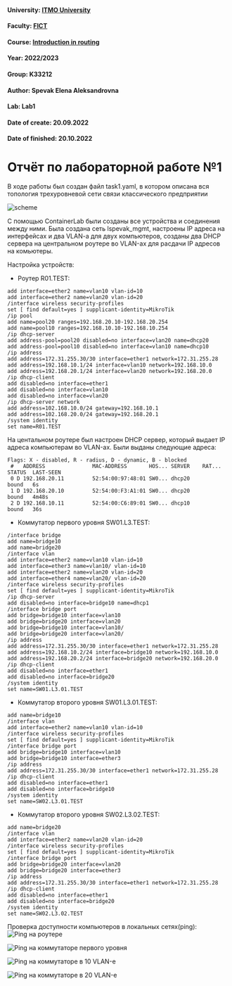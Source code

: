 #### University: [ITMO University](https://##3itmo.ru/ru/)
#### Faculty: [FICT](https://fict.itmo.ru)
#### Course: [Introduction in routing](https://github.com/itmo-ict-faculty/introduction-in-routing)
#### Year: 2022/2023
#### Group: K33212
#### Author: Spevak Elena Aleksandrovna
#### Lab: Lab1
#### Date of create: 20.09.2022
#### Date of finished: 20.10.2022

# **Отчёт по лабораторной работе №1**

В ходе работы был создан файл task1.yaml, в котором описана вся топология трехуровневой сети связи классического предприятии

![scheme](https://github.com/LenaSpevak/2022_2023-introduction_in_routing-k33212-spevak-e-a/blob/main/lab1/Lab1.jpg)

С помощью ContainerLab были созданы все устройства и соединения между ними.
Была создана сеть lspevak_mgmt, настроены  IP адреса на интерфейсах и два VLAN-a для двух компьютеров, созданы два DHCP сервера на центральном роутере во VLAN-ах для расдачи IP адресов на комьютеры. 

Настройка устройств:
- Роутер R01.TEST:
```/interface vlan
add interface=ether2 name=vlan10 vlan-id=10
add interface=ether2 name=vlan20 vlan-id=20
/interface wireless security-profiles
set [ find default=yes ] supplicant-identity=MikroTik
/ip pool
add name=pool20 ranges=192.168.20.10-192.168.20.254
add name=pool10 ranges=192.168.10.10-192.168.10.254
/ip dhcp-server
add address-pool=pool20 disabled=no interface=vlan20 name=dhcp20
add address-pool=pool10 disabled=no interface=vlan10 name=dhcp10
/ip address
add address=172.31.255.30/30 interface=ether1 network=172.31.255.28
add address=192.168.10.1/24 interface=vlan10 network=192.168.10.0
add address=192.168.20.1/24 interface=vlan20 network=192.168.20.0
/ip dhcp-client
add disabled=no interface=ether1
add disabled=no interface=vlan10
add disabled=no interface=vlan20
/ip dhcp-server network
add address=102.168.10.0/24 gateway=192.168.10.1
add address=102.168.20.0/24 gateway=192.168.20.1
/system identity
set name=R01.TEST
```

На центальном роутере был настроен DHCP сервер, который выдает IP адреса компьютерам во VLAN-ах. Были выданы следующие адреса:

```[admin@R01.TEST] > ip dhcp-server lease print
Flags: X - disabled, R - radius, D - dynamic, B - blocked
 #   ADDRESS               MAC-ADDRESS       HOS... SERVER    RAT... STATUS  LAST-SEEN
 0 D 192.168.20.11         52:54:00:97:48:01 SW0... dhcp20           bound   6s
 1 D 192.168.20.10         52:54:00:F3:A1:01 SW0... dhcp20           bound   4m48s
 2 D 192.168.10.11         52:54:00:C6:89:01 SW0... dhcp10           bound   36s
```

- Коммутатор первого уровня SW01.L3.TEST:
```
/interface bridge
add name=bridge10
add name=bridge20
/interface vlan
add interface=ether2 name=vlan10 vlan-id=10
add interface=ether3 name=vlan10/ vlan-id=10
add interface=ether2 name=vlan20 vlan-id=20
add interface=ether4 name=vlan20/ vlan-id=20
/interface wireless security-profiles
set [ find default=yes ] supplicant-identity=MikroTik
/ip dhcp-server
add disabled=no interface=bridge10 name=dhcp1
/interface bridge port
add bridge=bridge10 interface=vlan10
add bridge=bridge20 interface=vlan20
add bridge=bridge10 interface=vlan10/
add bridge=bridge20 interface=vlan20/
/ip address
add address=172.31.255.30/30 interface=ether1 network=172.31.255.28
add address=192.168.10.2/24 interface=bridge10 network=192.168.10.0
add address=192.168.20.2/24 interface=bridge20 network=192.168.20.0
/ip dhcp-client
add disabled=no interface=ether1
add disabled=no interface=bridge20
/system identity
set name=SW01.L3.01.TEST
```

- Коммутатор второго уровня SW01.L3.01.TEST:
```/interface bridge
add name=bridge10
/interface vlan
add interface=ether2 name=vlan10 vlan-id=10
/interface wireless security-profiles
set [ find default=yes ] supplicant-identity=MikroTik
/interface bridge port
add bridge=bridge10 interface=vlan10
add bridge=bridge10 interface=ether3
/ip address
add address=172.31.255.30/30 interface=ether1 network=172.31.255.28
/ip dhcp-client
add disabled=no interface=ether1
add disabled=no interface=bridge10
/system identity
set name=SW02.L3.01.TEST
```

- Коммутатор второго уровня SW02.L3.02.TEST:
```/interface bridge
add name=bridge20
/interface vlan
add interface=ether2 name=vlan20 vlan-id=20
/interface wireless security-profiles
set [ find default=yes ] supplicant-identity=MikroTik
/interface bridge port
add bridge=bridge20 interface=vlan20
add bridge=bridge20 interface=ether3
/ip address
add address=172.31.255.30/30 interface=ether1 network=172.31.255.28
/ip dhcp-client
add disabled=no interface=ether1
add disabled=no interface=bridge20
/system identity
set name=SW02.L3.02.TEST
```

Проверка доступности компьютеров в локальных сетях(ping):
![Ping на роутере](R01.png)

![Ping на коммутаторе первого уровня](SW01.png)

![Ping на коммутаторе в 10 VLAN-е](SW02.01.png)

![Ping на коммутаторе в 20 VLAN-е](SW02.02.png)
